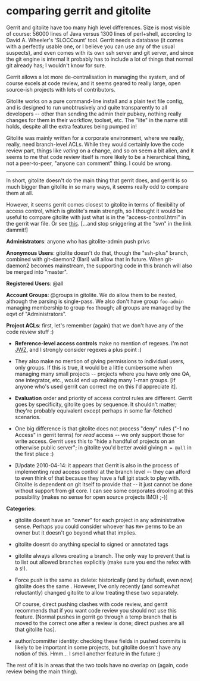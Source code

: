 # comparing gerrit and gitolite

Gerrit and gitolite have too many high level differences.  Size is most
visible of course: 56000 lines of Java versus 1300 lines of perl+shell,
according to David A. Wheeler's 'SLOCCount' tool.  Gerrit needs a database (it
comes with a perfectly usable one, or I believe you can use any of the usual
suspects),
and even comes with its own ssh server and git server, and since the git
engine is internal it probably has to include a lot of things that normal git
already has; I wouldn't know for sure.

Gerrit allows a lot more de-centralisation in managing the system, and of
course excels at code review, and it seems geared to really large, open
source-ish projects with lots of contributors.

Gitolite works on a pure command-line install and a plain text file config,
and is designed to run unobtrusively and quite transparently to all developers
-- other than sending the admin their pubkey, nothing really changes for them
in their workflow, toolset, etc.  The "lite" in the name still holds, despite
all the extra features being pumped in!

Gitolite was mainly written for a corporate environment, where we really,
really, need branch-level ACLs.  While they would certainly love the code
review part, things like *voting* on a change, and so on seem a bit alien, and
it seems to me that code review itself is more likely to be a hierarchical
thing, not a peer-to-peer, "anyone can comment" thing.  I could be wrong.

----

In short, gitolite doesn't do the main thing that gerrit does, and gerrit is
so much bigger than gitolite in so many ways, it seems really odd to compare
them at all.

However, it seems gerrit comes closest to gitolite in terms of flexibility of
access control, which is gitolite's main strength, so I thought it would be
useful to compare gitolite with just what is in the "access-control.html" in
the gerrit war file.  Or see [this][gdac].  [...and stop sniggering at the
"svn" in the link dammit!]

[gdac]: http://gerrit.googlecode.com/svn/documentation/2.1.2/access-control.html
[jwzq]: http://regex.info/blog/2006-09-15/247

**Administrators**: anyone who has gitolite-admin push privs

**Anonymous Users**: gitolite doesn't do that, though the "ssh-plus" branch,
combined with git-daemon2 (Ilari) will allow that in future.  When git-daemon2
becomes mainstream, the supporting code in this branch will also be merged
into "master".

**Registered Users**: @all

**Account Groups**: @groups in gitolite.  We do allow them to be nested,
although the parsing is single-pass.  We also don't have group `foo-admin`
managing membership to group `foo` though; all groups are managed by the eqvt
of "Administrators".

**Project ACLs**: first, let's remember (again) that we don't have any of the code
review stuff :)

  * **Reference-level access controls** make no mention of regexes.  I'm not
    [JWZ][jwzq], and I strongly consider regexes a plus point :)

  * They also make no mention of giving permissions to individual users, only
    groups.  If this is true, it would be a little cumbersome when managing
    many small projects -- projects where you have only one QA, one
    integrator, etc., would end up making many 1-man groups.  [If anyone who's
    used gerrit can correct me on this I'd appreciate it].

  * **Evaluation** order and priority of access control rules are different.
    Gerrit goes by specificity, gitolite goes by sequence.  It shouldn't
    matter; they're probably equivalent except perhaps in some far-fetched
    scenarios.

  * One big difference is that gitolite does not process "deny" rules ("-1 no
    Access" in gerrit terms) for *read* access -- we only support those for
    write access.  Gerrit uses this to "hide a handful of projects on an
    otherwise public server"; in gitolite you'd better avoid giving `R = @all`
    in the first place :)

  * [Update 2010-04-14: it appears that Gerrit is also in the process of
    implementing *read* access control at the branch level -- they can afford
    to even think of that because they have a full jgit stack to play with.
    Gitolite is dependent on git itself to provide that -- it just cannot be
    done without support from git core.  I can see some corporates drooling at
    this possibility (makes no sense for open source projects IMO) ;-)]

**Categories**:

  * gitolite doesnt have an "owner" for each project in any administrative
    sense.  Perhaps you could consider whoever has `RW+` perms to be an owner
    but it doesn't go beyond what that implies.

  * gitolite doesnt do anything special to signed or annotated tags

  * gitolite always allows creating a branch.  The only way to prevent that is
    to list out allowed branches explicitly (make sure you end the refex with
    a `$`!).

  * Force push is the same as delete: historically (and by default, even now)
    gitolite does the same .  However, I've only recently (and somewhat
    reluctantly) changed gitolite to allow treating these two separately.

    Of course, direct pushing clashes with code review, and gerrit recommends
    that if you want code review you should not use this feature.  [Normal
    pushes in gerrit go through a temp branch that is moved to the correct one
    after a review is done; direct pushes are all that gitolite has].

  * author/committer identity: checking these fields in pushed commits is
    likely to be important in some projects, but gitolite doesn't have any
    notion of this.  Hmm... I smell another feature in the future :)

The rest of it is in areas that the two tools have no overlap on (again, code
review being the main thing).
